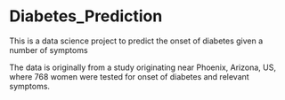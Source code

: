 # Diabetes_Prediction
This is a data science project to predict the onset of diabetes given a number of symptoms

The data is originally from a study originating near Phoenix, Arizona, US, where 768 women were tested for onset of diabetes and relevant symptoms.
